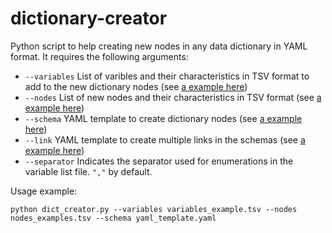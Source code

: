 # dictionary-creator

Python script to help creating new nodes in any data dictionary in YAML format. It requires the following arguments:

* `--variables` List of varibles and their characteristics in TSV format to add to the new dictionary nodes (see [a example here](variables_example.tsv))
* `--nodes` List of new nodes and their characteristics in TSV format (see [a example here](nodes_example.tsv))
* `--schema` YAML template to create dictionary nodes (see [a example here](yaml_template.yaml))
* `--link` YAML template to create multiple links in the schemas (see [a example here](link_template.yaml)) 
* `--separator` Indicates the separator used for enumerations in the variable list file. `","` by default.


Usage example:

`python dict_creator.py --variables variables_example.tsv --nodes nodes_examples.tsv --schema yaml_template.yaml`

